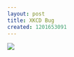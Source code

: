 ```yaml
--- 
layout: post
title: XKCD Bug
created: 1201653091
---
```

<a href="http://xkcd.com/376/">
<img src="http://imgs.xkcd.com/comics/bug.png">
</a>
